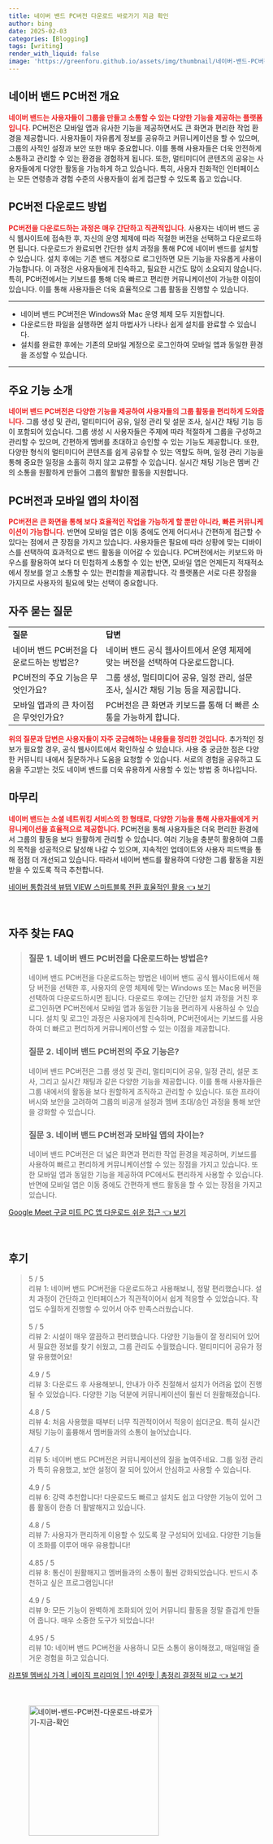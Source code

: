 ```yaml
---
title: 네이버 밴드 PC버전 다운로드 바로가기 지금 확인
author: bing
date: 2025-02-03
categories: [Blogging]
tags: [writing]
render_with_liquid: false
image: 'https://greenforu.github.io/assets/img/thumbnail/네이버-밴드-PC버전-다운로드-바로가기-지금-확인.webp'
---
```



<h2 id='네이버 밴드 PC버전 개요'>네이버 밴드 PC버전 개요</h2>

<p><b><span style="color: #ee2323;">네이버 밴드는 사용자들이 그룹을 만들고 소통할 수 있는 다양한 기능을 제공하는 플랫폼입니다.</span></b> PC버전은 모바일 앱과 유사한 기능을 제공하면서도 큰 화면과 편리한 작업 환경을 제공합니다. 사용자들이 자유롭게 정보를 공유하고 커뮤니케이션을 할 수 있으며, 그룹의 사적인 설정과 보안 또한 매우 중요합니다. 이를 통해 사용자들은 더욱 안전하게 소통하고 관리할 수 있는 환경을 경험하게 됩니다. 또한, 멀티미디어 콘텐츠의 공유는 사용자들에게 다양한 활동을 가능하게 하고 있습니다. 특히, 사용자 친화적인 인터페이스는 모든 연령층과 경험 수준의 사용자들이 쉽게 접근할 수 있도록 돕고 있습니다.</p>

<h2 id='PC버전 다운로드 방법'>PC버전 다운로드 방법</h2>

<p><b><span style="color: #ee2323;">PC버전을 다운로드하는 과정은 매우 간단하고 직관적입니다.</span></b> 사용자는 네이버 밴드 공식 웹사이트에 접속한 후, 자신의 운영 체제에 따라 적절한 버전을 선택하고 다운로드하면 됩니다. 다운로드가 완료되면 간단한 설치 과정을 통해 PC에 네이버 밴드를 설치할 수 있습니다. 설치 후에는 기존 밴드 계정으로 로그인하면 모든 기능을 자유롭게 사용이 가능합니다. 이 과정은 사용자들에게 친숙하고, 필요한 시간도 많이 소요되지 않습니다. 특히, PC버전에서는 키보드를 통해 더욱 빠르고 편리한 커뮤니케이션이 가능한 이점이 있습니다. 이를 통해 사용자들은 더욱 효율적으로 그룹 활동을 진행할 수 있습니다.</p>

<hr />

<ul>
    <li>네이버 밴드 PC버전은 Windows와 Mac 운영 체제 모두 지원합니다.</li>
    <li>다운로드한 파일을 실행하면 설치 마법사가 나타나 쉽게 설치를 완료할 수 있습니다.</li>
    <li>설치를 완료한 후에는 기존의 모바일 계정으로 로그인하여 모바일 앱과 동일한 환경을 조성할 수 있습니다.</li>
</ul>

<hr />

<h2 id='주요 기능 소개'>주요 기능 소개</h2>

<p><b><span style="color: #ee2323;">네이버 밴드 PC버전은 다양한 기능을 제공하여 사용자들의 그룹 활동을 편리하게 도와줍니다.</span></b> 그룹 생성 및 관리, 멀티미디어 공유, 일정 관리 및 설문 조사, 실시간 채팅 기능 등이 포함되어 있습니다. 그룹 생성 시 사용자들은 주제에 따라 적절하게 그룹을 구성하고 관리할 수 있으며, 간편하게 멤버를 초대하고 승인할 수 있는 기능도 제공합니다. 또한, 다양한 형식의 멀티미디어 콘텐츠를 쉽게 공유할 수 있는 역할도 하며, 일정 관리 기능을 통해 중요한 일정을 소홀히 하지 않고 교류할 수 있습니다. 실시간 채팅 기능은 멤버 간의 소통을 원활하게 만들어 그룹의 활발한 활동을 지원합니다.</p>

<h2 id='PC버전과 모바일 앱의 차이점'>PC버전과 모바일 앱의 차이점</h2>

<p><b><span style="color: #ee2323;">PC버전은 큰 화면을 통해 보다 효율적인 작업을 가능하게 할 뿐만 아니라, 빠른 커뮤니케이션이 가능합니다.</span></b> 반면에 모바일 앱은 이동 중에도 언제 어디서나 간편하게 접근할 수 있다는 점에서 큰 장점을 가지고 있습니다. 사용자들은 필요에 따라 상황에 맞는 디바이스를 선택하여 효과적으로 밴드 활동을 이어갈 수 있습니다. PC버전에서는 키보드와 마우스를 활용하여 보다 더 민첩하게 소통할 수 있는 반면, 모바일 앱은 언제든지 적재적소에서 정보를 얻고 소통할 수 있는 편리함을 제공합니다. 각 플랫폼은 서로 다른 장점을 가지므로 사용자의 필요에 맞는 선택이 중요합니다.</p>

<h2 id='자주 묻는 질문'>자주 묻는 질문</h2>

<table>
    <tr>
        <td><b>질문</b></td>
        <td><b>답변</b></td>
    </tr>
    <tr>
        <td>네이버 밴드 PC버전을 다운로드하는 방법은?</td>
        <td>네이버 밴드 공식 웹사이트에서 운영 체제에 맞는 버전을 선택하여 다운로드합니다.</td>
    </tr>
    <tr>
        <td>PC버전의 주요 기능은 무엇인가요?</td>
        <td>그룹 생성, 멀티미디어 공유, 일정 관리, 설문 조사, 실시간 채팅 기능 등을 제공합니다.</td>
    </tr>
    <tr>
        <td>모바일 앱과의 큰 차이점은 무엇인가요?</td>
        <td>PC버전은 큰 화면과 키보드를 통해 더 빠른 소통을 가능하게 합니다.</td>
    </tr>
</table>

<p><b><span style="color: #ee2323;">위의 질문과 답변은 사용자들이 자주 궁금해하는 내용들을 정리한 것입니다.</span></b> 추가적인 정보가 필요할 경우, 공식 웹사이트에서 확인하실 수 있습니다. 사용 중 궁금한 점은 다양한 커뮤니티 내에서 질문하거나 도움을 요청할 수 있습니다. 서로의 경험을 공유하고 도움을 주고받는 것도 네이버 밴드를 더욱 유용하게 사용할 수 있는 방법 중 하나입니다.</p>

<h2 id='마무리'>마무리</h2>

<p><b><span style="color: #ee2323;">네이버 밴드는 소셜 네트워킹 서비스의 한 형태로, 다양한 기능을 통해 사용자들에게 커뮤니케이션을 효율적으로 제공합니다.</span></b> PC버전을 통해 사용자들은 더욱 편리한 환경에서 그룹의 활동을 보다 원활하게 관리할 수 있습니다. 여러 기능을 충분히 활용하여 그룹의 목적을 성공적으로 달성해 나갈 수 있으며, 지속적인 업데이트와 사용자 피드백을 통해 점점 더 개선되고 있습니다. 따라서 네이버 밴드를 활용하여 다양한 그룹 활동을 지원받을 수 있도록 적극 추천합니다.</p>


<p><a class="click-button" title="네이버 통합검색 뷰탭 VIEW 스마트블록 전환 효율적인 활용" href="https://greenforu.github.io/posts/%EB%84%A4%EC%9D%B4%EB%B2%84-%ED%86%B5%ED%95%A9%EA%B2%80%EC%83%89-%EB%B7%B0%ED%83%AD-VIEW-%EC%8A%A4%EB%A7%88%ED%8A%B8%EB%B8%94%EB%A1%9D-%EC%A0%84%ED%99%98-%ED%9A%A8%EC%9C%A8%EC%A0%81%EC%9D%B8-%ED%99%9C%EC%9A%A9/" rel="dofollow">네이버 통합검색 뷰탭 VIEW 스마트블록 전환 효율적인 활용 👈 보기</a></p><br>
<h2 id='자주_찾는_FAQ'>자주 찾는 FAQ</h2>
<div itemscope="" itemtype="https://schema.org/FAQPage"> 
<blockquote> 
<div itemscope="" itemprop="mainEntity" itemtype="https://schema.org/Question"> 
<h3 itemprop="name">질문 1. 네이버 밴드 PC버전을 다운로드하는 방법은?</h3> 
<div itemscope="" itemprop="acceptedAnswer" itemtype="https://schema.org/Answer"> 
<span itemprop="text"> 
<p>네이버 밴드 PC버전을 다운로드하는 방법은 네이버 밴드 공식 웹사이트에서 해당 버전을 선택한 후, 사용자의 운영 체제에 맞는 Windows 또는 Mac용 버전을 선택하여 다운로드하시면 됩니다. 다운로드 후에는 간단한 설치 과정을 거친 후 로그인하면 PC버전에서 모바일 앱과 동일한 기능을 편리하게 사용하실 수 있습니다. 설치 및 로그인 과정은 사용자에게 친숙하며, PC버전에서는 키보드를 사용하여 더 빠르고 편리하게 커뮤니케이션할 수 있는 이점을 제공합니다.</p> 
</span> 
</div> 
</div> 

<div itemscope="" itemprop="mainEntity" itemtype="https://schema.org/Question"> 
<h3 itemprop="name">질문 2. 네이버 밴드 PC버전의 주요 기능은?</h3> 
<div itemscope="" itemprop="acceptedAnswer" itemtype="https://schema.org/Answer"> 
<span itemprop="text"> 
<p>네이버 밴드 PC버전은 그룹 생성 및 관리, 멀티미디어 공유, 일정 관리, 설문 조사, 그리고 실시간 채팅과 같은 다양한 기능을 제공합니다. 이를 통해 사용자들은 그룹 내에서의 활동을 보다 원할하게 조직하고 관리할 수 있습니다. 또한 프라이버시와 보안을 고려하여 그룹의 비공개 설정과 멤버 초대/승인 과정을 통해 보안을 강화할 수 있습니다.</p> 
</span> 
</div> 
</div> 

<div itemscope="" itemprop="mainEntity" itemtype="https://schema.org/Question"> 
<h3 itemprop="name">질문 3. 네이버 밴드 PC버전과 모바일 앱의 차이는?</h3> 
<div itemscope="" itemprop="acceptedAnswer" itemtype="https://schema.org/Answer"> 
<span itemprop="text"> 
<p>네이버 밴드 PC버전은 더 넓은 화면과 편리한 작업 환경을 제공하며, 키보드를 사용하여 빠르고 편리하게 커뮤니케이션할 수 있는 장점을 가지고 있습니다. 또한 모바일 앱과 동일한 기능을 제공하여 PC에서도 편리하게 사용할 수 있습니다. 반면에 모바일 앱은 이동 중에도 간편하게 밴드 활동을 할 수 있는 장점을 가지고 있습니다.</p> 
</span> 
</div> 
</div> 

</blockquote> 
</div>
<p><a class="click-button" title="Google Meet 구글 미트 PC 앱 다운로드 쉬운 접근" href="https://greenforu.github.io/posts/Google-Meet-%EA%B5%AC%EA%B8%80-%EB%AF%B8%ED%8A%B8-PC-%EC%95%B1-%EB%8B%A4%EC%9A%B4%EB%A1%9C%EB%93%9C-%EC%89%AC%EC%9A%B4-%EC%A0%91%EA%B7%BC/" rel="dofollow">Google Meet 구글 미트 PC 앱 다운로드 쉬운 접근 👈 보기</a></p><br>
<h2 id='후기'>후기</h2>
<div itemscope itemtype="https://schema.org/Product">
  <blockquote>
  <div itemprop="review" itemscope itemtype="https://schema.org/Review">
      <div itemprop="reviewRating" itemscope itemtype="https://schema.org/Rating"> <span itemprop="ratingValue">5</span> / <span itemprop="bestRating">5</span> </div>
      <span itemprop="reviewBody">리뷰 1: 네이버 밴드 PC버전을 다운로드하고 사용해보니, 정말 편리했습니다. 설치 과정이 간단하고 인터페이스가 직관적이어서 쉽게 적응할 수 있었습니다. 작업도 수월하게 진행할 수 있어서 아주 만족스러웠습니다.</span>
  </div>
  <br>
  <div itemprop="review" itemscope itemtype="https://schema.org/Review">
      <div itemprop="reviewRating" itemscope itemtype="https://schema.org/Rating"> <span itemprop="ratingValue">5</span> / <span itemprop="bestRating">5</span> </div>
      <span itemprop="reviewBody">리뷰 2: 시설이 매우 깔끔하고 편리했습니다. 다양한 기능들이 잘 정리되어 있어서 필요한 정보를 찾기 쉬웠고, 그룹 관리도 수월했습니다. 멀티미디어 공유가 정말 유용했어요!</span>
  </div>
  <br>
  <div itemprop="review" itemscope itemtype="https://schema.org/Review">
      <div itemprop="reviewRating" itemscope itemtype="https://schema.org/Rating"> <span itemprop="ratingValue">4.9</span> / <span itemprop="bestRating">5</span> </div>
      <span itemprop="reviewBody">리뷰 3: 다운로드 후 사용해보니, 안내가 아주 친절해서 설치가 어려움 없이 진행될 수 있었습니다. 다양한 기능 덕분에 커뮤니케이션이 훨씬 더 원활해졌습니다.</span>
  </div>
  <br>
  <div itemprop="review" itemscope itemtype="https://schema.org/Review">
      <div itemprop="reviewRating" itemscope itemtype="https://schema.org/Rating"> <span itemprop="ratingValue">4.8</span> / <span itemprop="bestRating">5</span> </div>
      <span itemprop="reviewBody">리뷰 4: 처음 사용했을 때부터 너무 직관적이어서 적응이 쉽더군요. 특히 실시간 채팅 기능이 훌륭해서 멤버들과의 소통이 늘어났습니다.</span>
  </div>
  <br>
  <div itemprop="review" itemscope itemtype="https://schema.org/Review">
      <div itemprop="reviewRating" itemscope itemtype="https://schema.org/Rating"> <span itemprop="ratingValue">4.7</span> / <span itemprop="bestRating">5</span> </div>
      <span itemprop="reviewBody">리뷰 5: 네이버 밴드 PC버전은 커뮤니케이션의 질을 높여주네요. 그룹 일정 관리가 특히 유용했고, 보안 설정이 잘 되어 있어서 안심하고 사용할 수 있습니다.</span>
  </div>
  <br>
  <div itemprop="review" itemscope itemtype="https://schema.org/Review">
      <div itemprop="reviewRating" itemscope itemtype="https://schema.org/Rating"> <span itemprop="ratingValue">4.9</span> / <span itemprop="bestRating">5</span> </div>
      <span itemprop="reviewBody">리뷰 6: 강력 추천합니다! 다운로드도 빠르고 설치도 쉽고 다양한 기능이 있어 그룹 활동이 한층 더 활발해지고 있습니다.</span>
  </div>
  <br>
  <div itemprop="review" itemscope itemtype="https://schema.org/Review">
      <div itemprop="reviewRating" itemscope itemtype="https://schema.org/Rating"> <span itemprop="ratingValue">4.8</span> / <span itemprop="bestRating">5</span> </div>
      <span itemprop="reviewBody">리뷰 7: 사용자가 편리하게 이용할 수 있도록 잘 구성되어 있네요. 다양한 기능들이 조화를 이루어 매우 유용합니다!</span>
  </div>
  <br>
  <div itemprop="review" itemscope itemtype="https://schema.org/Review">
      <div itemprop="reviewRating" itemscope itemtype="https://schema.org/Rating"> <span itemprop="ratingValue">4.85</span> / <span itemprop="bestRating">5</span> </div>
      <span itemprop="reviewBody">리뷰 8: 통신이 원활해지고 멤버들과의 소통이 훨씬 강화되었습니다. 반드시 추천하고 싶은 프로그램입니다!</span>
  </div>
  <br>
  <div itemprop="review" itemscope itemtype="https://schema.org/Review">
      <div itemprop="reviewRating" itemscope itemtype="https://schema.org/Rating"> <span itemprop="ratingValue">4.9</span> / <span itemprop="bestRating">5</span> </div>
      <span itemprop="reviewBody">리뷰 9: 모든 기능이 완벽하게 조화되어 있어 커뮤니티 활동을 정말 즐겁게 만들어 줍니다. 매우 소중한 도구가 되었습니다!</span>
  </div>
  <br>
  <div itemprop="review" itemscope itemtype="https://schema.org/Review">
      <div itemprop="reviewRating" itemscope itemtype="https://schema.org/Rating"> <span itemprop="ratingValue">4.95</span> / <span itemprop="bestRating">5</span> </div>
      <span itemprop="reviewBody">리뷰 10: 네이버 밴드 PC버전을 사용하니 모든 소통이 용이해졌고, 매일매일 즐거운 경험을 하고 있습니다.</span>
  </div>
  </blockquote>
</div>
<p><a class="click-button" title="라프텔 멤버십 가격 | 베이직 프리미엄 | 1인 4인팟 | 총정리 결정적 비교" href="https://greenforu.github.io/posts/%EB%9D%BC%ED%94%84%ED%85%94-%EB%A9%A4%EB%B2%84%EC%8B%AD-%EA%B0%80%EA%B2%A9-%EB%B2%A0%EC%9D%B4%EC%A7%81-%ED%94%84%EB%A6%AC%EB%AF%B8%EC%97%84-1%EC%9D%B8-4%EC%9D%B8%ED%8C%9F-%EC%B4%9D%EC%A0%95%EB%A6%AC-%EA%B2%B0%EC%A0%95%EC%A0%81-%EB%B9%84%EA%B5%90/" rel="dofollow">라프텔 멤버십 가격 | 베이직 프리미엄 | 1인 4인팟 | 총정리 결정적 비교 👈 보기</a></p><br>
<figure class="image"><img src="https://greenforu.github.io/assets/img/thumbnail/네이버-밴드-PC버전-다운로드-바로가기-지금-확인.webp" alt="네이버-밴드-PC버전-다운로드-바로가기-지금-확인" width="256" height="256"></figure>